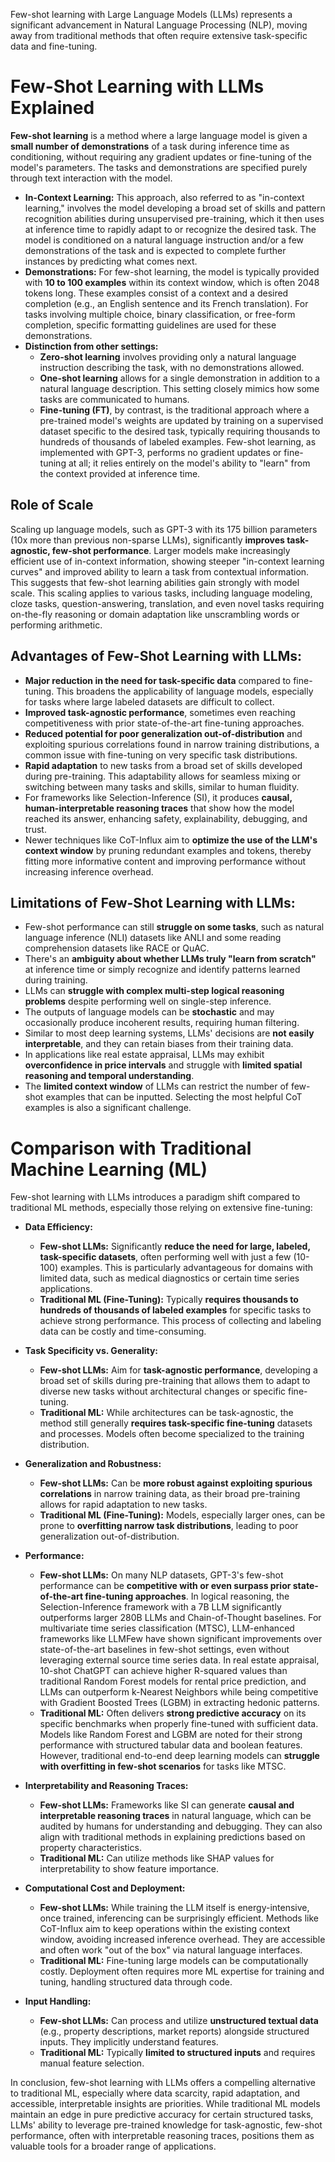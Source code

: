Few-shot learning with Large Language Models (LLMs) represents a significant advancement in Natural Language Processing (NLP), moving away from traditional methods that often require extensive task-specific data and fine-tuning.

# Few-Shot Learning with LLMs Explained

**Few-shot learning** is a method where a large language model is given a **small number of demonstrations** of a task during inference time as conditioning, without requiring any gradient updates or fine-tuning of the model's parameters. The tasks and demonstrations are specified purely through text interaction with the model.

*   **In-Context Learning:** This approach, also referred to as "in-context learning," involves the model developing a broad set of skills and pattern recognition abilities during unsupervised pre-training, which it then uses at inference time to rapidly adapt to or recognize the desired task. The model is conditioned on a natural language instruction and/or a few demonstrations of the task and is expected to complete further instances by predicting what comes next.
*   **Demonstrations:** For few-shot learning, the model is typically provided with **10 to 100 examples** within its context window, which is often 2048 tokens long. These examples consist of a context and a desired completion (e.g., an English sentence and its French translation). For tasks involving multiple choice, binary classification, or free-form completion, specific formatting guidelines are used for these demonstrations.
*   **Distinction from other settings:**
    *   **Zero-shot learning** involves providing only a natural language instruction describing the task, with no demonstrations allowed.
    *   **One-shot learning** allows for a single demonstration in addition to a natural language description. This setting closely mimics how some tasks are communicated to humans.
    *   **Fine-tuning (FT)**, by contrast, is the traditional approach where a pre-trained model's weights are updated by training on a supervised dataset specific to the desired task, typically requiring thousands to hundreds of thousands of labeled examples. Few-shot learning, as implemented with GPT-3, performs no gradient updates or fine-tuning at all; it relies entirely on the model's ability to "learn" from the context provided at inference time.

## Role of Scale

Scaling up language models, such as GPT-3 with its 175 billion parameters (10x more than previous non-sparse LLMs), significantly **improves task-agnostic, few-shot performance**. Larger models make increasingly efficient use of in-context information, showing steeper "in-context learning curves" and improved ability to learn a task from contextual information. This suggests that few-shot learning abilities gain strongly with model scale. This scaling applies to various tasks, including language modeling, cloze tasks, question-answering, translation, and even novel tasks requiring on-the-fly reasoning or domain adaptation like unscrambling words or performing arithmetic.

## Advantages of Few-Shot Learning with LLMs:

*   **Major reduction in the need for task-specific data** compared to fine-tuning. This broadens the applicability of language models, especially for tasks where large labeled datasets are difficult to collect.
*   **Improved task-agnostic performance**, sometimes even reaching competitiveness with prior state-of-the-art fine-tuning approaches.
*   **Reduced potential for poor generalization out-of-distribution** and exploiting spurious correlations found in narrow training distributions, a common issue with fine-tuning on very specific task distributions.
*   **Rapid adaptation** to new tasks from a broad set of skills developed during pre-training. This adaptability allows for seamless mixing or switching between many tasks and skills, similar to human fluidity.
*   For frameworks like Selection-Inference (SI), it produces **causal, human-interpretable reasoning traces** that show how the model reached its answer, enhancing safety, explainability, debugging, and trust.
*   Newer techniques like CoT-Influx aim to **optimize the use of the LLM's context window** by pruning redundant examples and tokens, thereby fitting more informative content and improving performance without increasing inference overhead.

## Limitations of Few-Shot Learning with LLMs:

*   Few-shot performance can still **struggle on some tasks**, such as natural language inference (NLI) datasets like ANLI and some reading comprehension datasets like RACE or QuAC.
*   There's an **ambiguity about whether LLMs truly "learn from scratch"** at inference time or simply recognize and identify patterns learned during training.
*   LLMs can **struggle with complex multi-step logical reasoning problems** despite performing well on single-step inference.
*   The outputs of language models can be **stochastic** and may occasionally produce incoherent results, requiring human filtering.
*   Similar to most deep learning systems, LLMs' decisions are **not easily interpretable**, and they can retain biases from their training data.
*   In applications like real estate appraisal, LLMs may exhibit **overconfidence in price intervals** and struggle with **limited spatial reasoning and temporal understanding**.
*   The **limited context window** of LLMs can restrict the number of few-shot examples that can be inputted. Selecting the most helpful CoT examples is also a significant challenge.

# Comparison with Traditional Machine Learning (ML)

Few-shot learning with LLMs introduces a paradigm shift compared to traditional ML methods, especially those relying on extensive fine-tuning:

*   **Data Efficiency:**
    *   **Few-shot LLMs:** Significantly **reduce the need for large, labeled, task-specific datasets**, often performing well with just a few (10-100) examples. This is particularly advantageous for domains with limited data, such as medical diagnostics or certain time series applications.
    *   **Traditional ML (Fine-Tuning):** Typically **requires thousands to hundreds of thousands of labeled examples** for specific tasks to achieve strong performance. This process of collecting and labeling data can be costly and time-consuming.

*   **Task Specificity vs. Generality:**
    *   **Few-shot LLMs:** Aim for **task-agnostic performance**, developing a broad set of skills during pre-training that allows them to adapt to diverse new tasks without architectural changes or specific fine-tuning.
    *   **Traditional ML:** While architectures can be task-agnostic, the method still generally **requires task-specific fine-tuning** datasets and processes. Models often become specialized to the training distribution.

*   **Generalization and Robustness:**
    *   **Few-shot LLMs:** Can be **more robust against exploiting spurious correlations** in narrow training data, as their broad pre-training allows for rapid adaptation to new tasks.
    *   **Traditional ML (Fine-Tuning):** Models, especially larger ones, can be prone to **overfitting narrow task distributions**, leading to poor generalization out-of-distribution.

*   **Performance:**
    *   **Few-shot LLMs:** On many NLP datasets, GPT-3's few-shot performance can be **competitive with or even surpass prior state-of-the-art fine-tuning approaches**. In logical reasoning, the Selection-Inference framework with a 7B LLM significantly outperforms larger 280B LLMs and Chain-of-Thought baselines. For multivariate time series classification (MTSC), LLM-enhanced frameworks like LLMFew have shown significant improvements over state-of-the-art baselines in few-shot settings, even without leveraging external source time series data. In real estate appraisal, 10-shot ChatGPT can achieve higher R-squared values than traditional Random Forest models for rental price prediction, and LLMs can outperform k-Nearest Neighbors while being competitive with Gradient Boosted Trees (LGBM) in extracting hedonic patterns.
    *   **Traditional ML:** Often delivers **strong predictive accuracy** on its specific benchmarks when properly fine-tuned with sufficient data. Models like Random Forest and LGBM are noted for their strong performance with structured tabular data and boolean features. However, traditional end-to-end deep learning models can **struggle with overfitting in few-shot scenarios** for tasks like MTSC.

*   **Interpretability and Reasoning Traces:**
    *   **Few-shot LLMs:** Frameworks like SI can generate **causal and interpretable reasoning traces** in natural language, which can be audited by humans for understanding and debugging. They can also align with traditional methods in explaining predictions based on property characteristics.
    *   **Traditional ML:** Can utilize methods like SHAP values for interpretability to show feature importance.

*   **Computational Cost and Deployment:**
    *   **Few-shot LLMs:** While training the LLM itself is energy-intensive, once trained, inferencing can be surprisingly efficient. Methods like CoT-Influx aim to keep operations within the existing context window, avoiding increased inference overhead. They are accessible and often work "out of the box" via natural language interfaces.
    *   **Traditional ML:** Fine-tuning large models can be computationally costly. Deployment often requires more ML expertise for training and tuning, handling structured data through code.

*   **Input Handling:**
    *   **Few-shot LLMs:** Can process and utilize **unstructured textual data** (e.g., property descriptions, market reports) alongside structured inputs. They implicitly understand features.
    *   **Traditional ML:** Typically **limited to structured inputs** and requires manual feature selection.

In conclusion, few-shot learning with LLMs offers a compelling alternative to traditional ML, especially where data scarcity, rapid adaptation, and accessible, interpretable insights are priorities. While traditional ML models maintain an edge in pure predictive accuracy for certain structured tasks, LLMs' ability to leverage pre-trained knowledge for task-agnostic, few-shot performance, often with interpretable reasoning traces, positions them as valuable tools for a broader range of applications.
